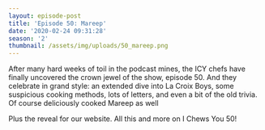 ```yaml
---
layout: episode-post
title: 'Episode 50: Mareep'
date: '2020-02-24 09:31:28'
season: '2'
thumbnail: /assets/img/uploads/50_mareep.png
---
```

After many hard weeks of toil in the podcast mines, the ICY chefs have finally uncovered the crown jewel of the show, episode 50. And they celebrate in grand style: an extended dive into La Croix Boys, some suspicious cooking methods, lots of letters, and even a bit of the old trivia. Of course deliciously cooked Mareep as well

Plus the reveal for our website. All this and more on I Chews You 50!
